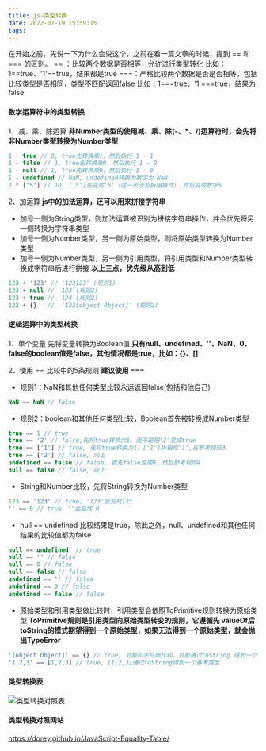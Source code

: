```yaml
---
title: js-类型转换
date: 2022-07-19 15:59:15
tags:
---
```


在开始之前，先说一下为什么会说这个，之前在看一篇文章的时候，提到 == 和 === 的区别。
== ：比较两个数据是否相等，允许进行类型转化
比如：1==true、'1'==true，结果都是true
===：严格比较两个数据是否是否相等，包括比较类型是否相同，类型不匹配返回false
比如：1===true、'1'===true，结果为false

#### 数学运算符中的类型转换

1、减、乘、除运算
**非Number类型的使用减、乘、除(-、*、/)运算符时，会先将非Number类型转换为Number类型**
```javascript
1 - true // 0, true先转换乘1，然后执行 1 - 1
1 - false // 1, true先转换乘0，然后执行 1 - 0
1 - null // 1, true先转换乘0，然后执行 1 - 0
1 - undefined // NaN, undefined转换为数字为 NaN
2 * ['5'] // 10, ['5']先变成'5'（这一步涉及拆箱操作）,然后变成数字5
```
<!-- more -->

2、加运算
**js中的加法运算，还可以用来拼接字符串**
* 加号一侧为String类型，则加法运算被识别为拼接字符串操作，并会优先将另一侧转换为字符串类型
* 加号一侧为Number类型，另一侧为原始类型，则将原始类型转换为Number类型
* 加号一侧为Number类型，另一侧为引用类型，将引用类型和Number类型转换成字符串后进行拼接
**以上三点，优先级从高到低**

```javascript
123 + '123' // '123123' (规则1)
123 + null //  123 (规则2)
123 + true //  124 (规则2)
123 + {}   //  '123[object Object]' (规则3)
```

#### 逻辑运算中的类型转换
1、单个变量
先将变量转换为Boolean值
**只有null、undefined、''、NaN、0、false的boolean值是false，其他情况都是true，比如：{}、[]**

2、使用 == 比较中的5条规则
**建议使用 ===**
* 规则1：NaN和其他任何类型比较永远返回false(包括和他自己)
```javascript
NaN == NaN // false
```
* 规则2：boolean和其他任何类型比较，Boolean首先被转换成Number类型
```javascript
true == 1 // true
true == '2' // false,先将true转换为1，而不是把'2'变成true
true == ['1'] // true, 先将true转换为1，['1']拆箱成'1',在参考规则3
true == ['2'] // false, 同上
undefined == false // false, 首先false变成0，然后参考规则4
null == false // false, 同上
```
* String和Number比较，先将String转换为Number类型
```javascript
123 == '123' // true, '123'会变成123
'' == 0 // true，''会变成 0
```
* null == undefined 比较结果是true，除此之外，null、undefined和其他任何结果的比较值都为false
```javascript
null == undefined  // true
null == '' // false
null == 0 // false
null == false // false
undefined == '' // false
undefined == 0 // false
undefined == false // false
```
* 原始类型和引用类型做比较时，引用类型会依照ToPrimitive规则转换为原始类型
**ToPrimitive规则是引用类型向原始类型转变的规则，它遵循先 valueOf后 toString的模式期望得到一个原始类型，如果无法得到一个原始类型，就会抛出TypeError**
```javascript
'[object Object]' == {} // true, 对象和字符串比较，对象通过toString 得到一个基本类型值
'1,2,3' == [1,2,3] // true, [1,2,3]通过toString得到一个基本类型
```

#### 类型转换表
![类型转换对照表](convert-table.png)

#### 类型转换对照网站
https://dorey.github.io/JavaScript-Equality-Table/

